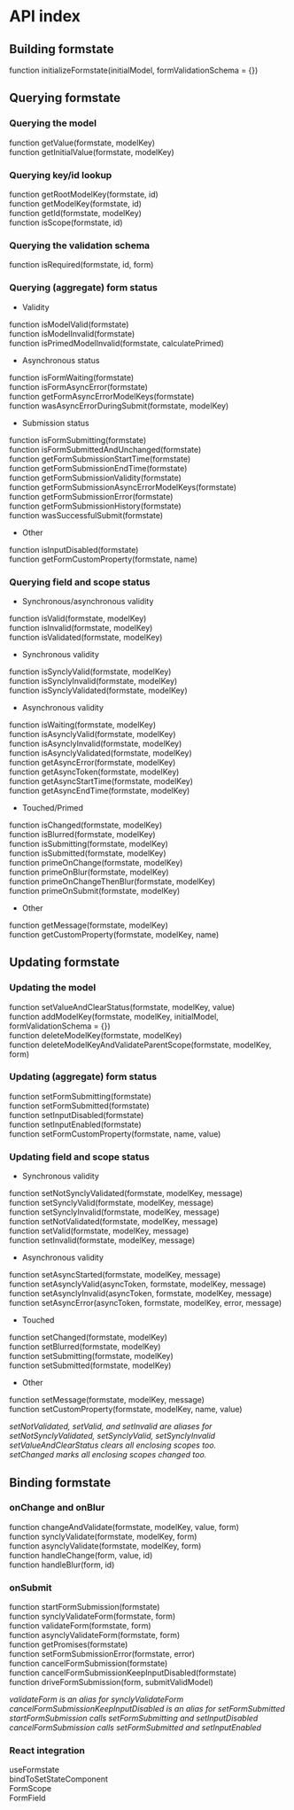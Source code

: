 # API index

## Building formstate

function initializeFormstate(initialModel, formValidationSchema = {})  


## Querying formstate

### Querying the model

function getValue(formstate, modelKey)  
function getInitialValue(formstate, modelKey)  

### Querying key/id lookup

function getRootModelKey(formstate, id)  
function getModelKey(formstate, id)  
function getId(formstate, modelKey)  
function isScope(formstate, id)  

### Querying the validation schema

function isRequired(formstate, id, form)  

### Querying (aggregate) form status

- Validity  

function isModelValid(formstate)  
function isModelInvalid(formstate)  
function isPrimedModelInvalid(formstate, calculatePrimed)  

- Asynchronous status  

function isFormWaiting(formstate)  
function isFormAsyncError(formstate)  
function getFormAsyncErrorModelKeys(formstate)  
function wasAsyncErrorDuringSubmit(formstate, modelKey)  

- Submission status  

function isFormSubmitting(formstate)  
function isFormSubmittedAndUnchanged(formstate)  
function getFormSubmissionStartTime(formstate)  
function getFormSubmissionEndTime(formstate)  
function getFormSubmissionValidity(formstate)  
function getFormSubmissionAsyncErrorModelKeys(formstate)  
function getFormSubmissionError(formstate)  
function getFormSubmissionHistory(formstate)  
function wasSuccessfulSubmit(formstate)  

- Other  

function isInputDisabled(formstate)  
function getFormCustomProperty(formstate, name)  

### Querying field and scope status

- Synchronous/asynchronous validity  

function isValid(formstate, modelKey)  
function isInvalid(formstate, modelKey)  
function isValidated(formstate, modelKey)  

- Synchronous validity  

function isSynclyValid(formstate, modelKey)  
function isSynclyInvalid(formstate, modelKey)  
function isSynclyValidated(formstate, modelKey)  

- Asynchronous validity  

function isWaiting(formstate, modelKey)  
function isAsynclyValid(formstate, modelKey)  
function isAsynclyInvalid(formstate, modelKey)  
function isAsynclyValidated(formstate, modelKey)  
function getAsyncError(formstate, modelKey)  
function getAsyncToken(formstate, modelKey)  
function getAsyncStartTime(formstate, modelKey)  
function getAsyncEndTime(formstate, modelKey)  

- Touched/Primed  

function isChanged(formstate, modelKey)  
function isBlurred(formstate, modelKey)  
function isSubmitting(formstate, modelKey)  
function isSubmitted(formstate, modelKey)  
function primeOnChange(formstate, modelKey)  
function primeOnBlur(formstate, modelKey)  
function primeOnChangeThenBlur(formstate, modelKey)  
function primeOnSubmit(formstate, modelKey)  

- Other  

function getMessage(formstate, modelKey)  
function getCustomProperty(formstate, modelKey, name)  




## Updating formstate

### Updating the model

function setValueAndClearStatus(formstate, modelKey, value)  
function addModelKey(formstate, modelKey, initialModel, formValidationSchema = {})  
function deleteModelKey(formstate, modelKey)  
function deleteModelKeyAndValidateParentScope(formstate, modelKey, form)  

### Updating (aggregate) form status

function setFormSubmitting(formstate)  
function setFormSubmitted(formstate)  
function setInputDisabled(formstate)  
function setInputEnabled(formstate)  
function setFormCustomProperty(formstate, name, value)  

### Updating field and scope status

- Synchronous validity  

function setNotSynclyValidated(formstate, modelKey, message)  
function setSynclyValid(formstate, modelKey, message)  
function setSynclyInvalid(formstate, modelKey, message)  
function setNotValidated(formstate, modelKey, message)  
function setValid(formstate, modelKey, message)  
function setInvalid(formstate, modelKey, message)  

- Asynchronous validity  

function setAsyncStarted(formstate, modelKey, message)  
function setAsynclyValid(asyncToken, formstate, modelKey, message)  
function setAsynclyInvalid(asyncToken, formstate, modelKey, message)  
function setAsyncError(asyncToken, formstate, modelKey, error, message)  

- Touched  

function setChanged(formstate, modelKey)  
function setBlurred(formstate, modelKey)  
function setSubmitting(formstate, modelKey)  
function setSubmitted(formstate, modelKey)  

- Other  

function setMessage(formstate, modelKey, message)  
function setCustomProperty(formstate, modelKey, name, value)  

*setNotValidated, setValid, and setInvalid are aliases for setNotSynclyValidated, setSynclyValid, setSynclyInvalid*  
*setValueAndClearStatus clears all enclosing scopes too.*  
*setChanged marks all enclosing scopes changed too.*  


## Binding formstate

### onChange and onBlur

function changeAndValidate(formstate, modelKey, value, form)  
function synclyValidate(formstate, modelKey, form)  
function asynclyValidate(formstate, modelKey, form)  
function handleChange(form, value, id)  
function handleBlur(form, id)  

### onSubmit

function startFormSubmission(formstate)  
function synclyValidateForm(formstate, form)  
function validateForm(formstate, form)  
function asynclyValidateForm(formstate, form)  
function getPromises(formstate)  
function setFormSubmissionError(formstate, error)  
function cancelFormSubmission(formstate)  
function cancelFormSubmissionKeepInputDisabled(formstate)  
function driveFormSubmission(form, submitValidModel)  

*validateForm is an alias for synclyValidateForm*  
*cancelFormSubmissionKeepInputDisabled is an alias for setFormSubmitted*  
*startFormSubmission calls setFormSubmitting and setInputDisabled*  
*cancelFormSubmission calls setFormSubmitted and setInputEnabled*  

### React integration

useFormstate  
bindToSetStateComponent  
FormScope  
FormField  
